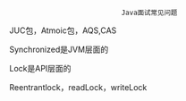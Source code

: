 								Java面试常见问题

JUC包，Atmoic包，AQS,CAS

Synchronized是JVM层面的

Lock是API层面的

Reentrantlock，readLock，writeLock



